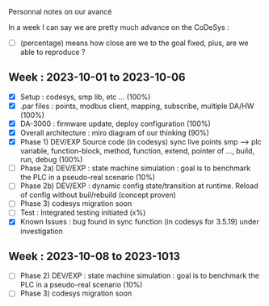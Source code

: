 Personnal notes on our avancé

In a week I can say we are pretty much advance on the CoDeSys : 

 - [ ] (percentage) means how close are we to the goal fixed, plus, are we able to reproduce ?

## Week : 2023-10-01 to 2023-10-06

 - [x] Setup : codesys, smp lib, etc ... (100%)
 - [x] .par files : points, modbus client, mapping, subscribe, multiple DA/HW (100%)
 - [x] DA-3000 : firmware update, deploy configuration (100%)
 - [x] Overall architecture : miro diagram of our thinking (90%)
 - [x] Phase 1) DEV/EXP Source code (in codesys) sync live points smp --> plc variable, function-block, method, function, extend, pointer of ..., build, run, debug (100%)
 - [ ] Phase 2a) DEV/EXP : state machine simulation : goal is to benchmark the PLC in a pseudo-real scenario (10%)
 - [ ] Phase 2b) DEV/EXP : dynamic config state/transition at runtime. Reload of config without buil/rebuild (concept proven)
 - [ ] Phase 3) codesys migration soon
 - [ ] Test : Integrated testing initiated (x%)
 - [x] Known Issues : bug found in sync function (in codesys for 3.5.19) under investigation

## Week : 2023-10-08 to 2023-1013

 - [ ] Phase 2) DEV/EXP : state machine simulation : goal is to benchmark the PLC in a pseudo-real scenario (10%)
 - [ ] Phase 3) codesys migration soon
